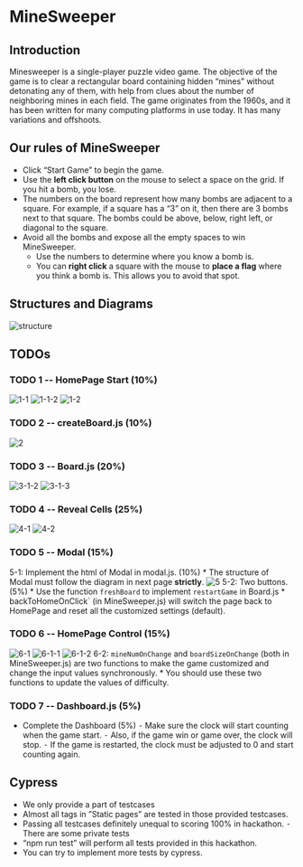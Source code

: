 # MineSweeper

## Introduction
Minesweeper is a single-player puzzle video game. The objective of the game is to clear a rectangular board containing hidden “mines” without detonating any of them, with help from clues about the number of neighboring mines in each field. The game originates from the 1960s, and it has been written for many computing platforms in use today. It has many variations and offshoots.
 

## Our rules of MineSweeper
* Click “Start Game” to begin the game.
* Use the **left click button** on the mouse to select a space on the grid. If you hit a bomb, you lose.
* The numbers on the board represent how many bombs are adjacent to a square. For example, if a square has a “3” on it, then there are 3 bombs next to that square. The bombs could be above, below, right left, or diagonal to the square.
* Avoid all the bombs and expose all the empty spaces to win MineSweeper.
    * Use the numbers to determine where you know a bomb is.
    * You can **right click** a square with the mouse to **place a flag** where you think a bomb is. This allows you to avoid that spot.

## Structures and Diagrams
![structure](img/structure.png)

## TODOs
### TODO 1 -- HomePage Start (10%)
![1-1](img/1-1.png)
![1-1-2](img/1-1-2.png)
![1-2](img/1-2.png)


### TODO 2 -- createBoard.js (10%)
![2](img/2.png)

### TODO 3 -- Board.js (20%)
![3-1-2](img/3-1-2.png)
![3-1-3](img/3-1-3.png)


### TODO 4 -- Reveal Cells (25%)
![4-1](img/4-1.png)
![4-2](img/4-2.png)

### TODO 5 -- Modal (15%)

5-1: Implement the html of Modal in modal.js. (10%)
    * The structure of Modal must follow the diagram in next page **strictly**. 
    ![5](img/5.png)
5-2: Two buttons. (5%)
    * Use the function `freshBoard` to implement `restartGame` in Board.js
    * backToHomeOnClick` (in MineSweeper.js) will switch the page back to HomePage and reset all the customized settings (default).

### TODO 6 -- HomePage Control (15%)
![6-1](img/6-1.png)
![6-1-1](img/6-1-1.png)
![6-1-2](img/6-1-2.png)
6-2: `mineNumOnChange` and `boardSizeOnChange` (both in MineSweeper.js) are two functions to make the game customized and change the input values synchronously.
    * You should use these two functions to update the values of difficulty.

### TODO 7 -- Dashboard.js (5%)
* Complete the Dashboard (5%)
    ⁃ Make sure the clock will start counting when the game start. ⁃ Also, if the game win or game over, the clock will stop.
    ⁃ If the game is restarted, the clock must be adjusted to 0 and start counting again.

## Cypress
* We only provide a part of testcases
* Almost all tags in ”Static pages” are tested in those provided testcases.
* Passing all testcases definitely unequal to scoring 100% in hackathon. ⁃ There are some private tests
* “npm run test” will perform all tests provided in this hackathon. 
* You can try to implement more tests by cypress.

